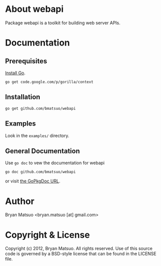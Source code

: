[install go]: http://golang.org/install.html "Install Go"
[the gopkgdoc url]: http://gopkgdoc.appspot.com/pkg/github.com/bmatsuo/webapi/ "the GoPkgDoc URL"

About webapi
=============

Package webapi is a toolkit for building web server APIs.

Documentation
=============

Prerequisites
-------------

[Install Go][].

    go get code.google.com/p/gorilla/context

Installation
-------------

    go get github.com/bmatsuo/webapi

Examples
--------

Look in the `examples/` directory.

General Documentation
---------------------

Use `go doc` to vew the documentation for webapi

    go doc github.com/bmatsuo/webapi

or visit [the GoPkgDoc URL][].


Author
======

Bryan Matsuo &lt;bryan.matsuo [at] gmail.com&gt;

Copyright & License
===================

Copyright (c) 2012, Bryan Matsuo.
All rights reserved.
Use of this source code is governed by a BSD-style license that can be
found in the LICENSE file.
